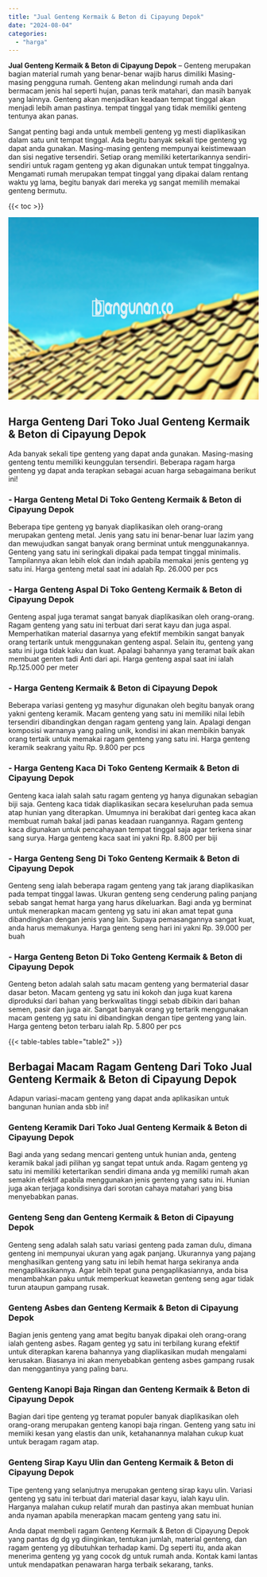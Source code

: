 ```yaml
---
title: "Jual Genteng Kermaik & Beton di Cipayung Depok"
date: "2024-08-04"
categories: 
  - "harga"
---
```


**Jual Genteng Kermaik & Beton di Cipayung Depok** – Genteng merupakan bagian material rumah yang benar-benar wajib harus dimiliki Masing-masing pengguna rumah. Genteng akan melindungi rumah anda dari bermacam jenis hal seperti hujan, panas terik matahari, dan masih banyak yang lainnya. Genteng akan menjadikan keadaan tempat tinggal akan menjadi lebih aman pastinya. tempat tinggal yang tidak memiliki genteng tentunya akan panas.

Sangat penting bagi anda untuk membeli genteng yg mesti diaplikasikan dalam satu unit tempat tinggal. Ada begitu banyak sekali tipe genteng yg dapat anda gunakan. Masing-masing genteng mempunyai keistimewaan dan sisi negative tersendiri. Setiap orang memiliki ketertarikannya sendiri-sendiri untuk ragam genteng yg akan digunakan untuk tempat tinggalnya. Mengamati rumah merupakan tempat tinggal yang dipakai dalam rentang waktu yg lama, begitu banyak dari mereka yg sangat memilih memakai genteng bermutu.

{{< toc >}}

![Jual Genteng Kermaik & Beton di Cipayung Depok](/images/genteng-minimalis-murah27.png)

## Harga Genteng Dari Toko Jual Genteng Kermaik & Beton di Cipayung Depok

Ada banyak sekali tipe genteng yang dapat anda gunakan. Masing-masing genteng tentu memiliki keunggulan tersendiri. Beberapa ragam harga genteng yg dapat anda terapkan sebagai acuan harga sebagaimana berikut ini!

### \- Harga Genteng Metal Di Toko Genteng Kermaik & Beton di Cipayung Depok

Beberapa tipe genteng yg banyak diaplikasikan oleh orang-orang merupakan genteng metal. Jenis yang satu ini benar-benar luar lazim yang dan mewujudkan sangat banyak orang berminat untuk menggunakannya. Genteng yang satu ini seringkali dipakai pada tempat tinggal minimalis. Tampilannya akan lebih elok dan indah apabila memakai jenis genteng yg satu ini. Harga genteng metal saat ini adalah Rp. 26.000 per pcs

### \- Harga Genteng Aspal Di Toko Genteng Kermaik & Beton di Cipayung Depok

Genteng aspal juga teramat sangat banyak diaplikasikan oleh orang-orang. Ragam genteng yang satu ini terbuat dari serat kayu dan juga aspal. Memperhatikan material dasarnya yang efektif membikin sangat banyak orang tertarik untuk menggunakan genteng aspal. Selain itu, genteng yang satu ini juga tidak kaku dan kuat. Apalagi bahannya yang teramat baik akan membuat genten tadi Anti dari api. Harga genteng aspal saat ini ialah Rp.125.000 per meter

### \- Harga Genteng Kermaik & Beton di Cipayung Depok

Beberapa variasi genteng yg masyhur digunakan oleh begitu banyak orang yakni genteng keramik. Macam genteng yang satu ini memiliki nilai lebih tersendiri dibandingkan dengan ragam genteng yang lain. Apalagi dengan komposisi warnanya yang paling unik, kondisi ini akan membikin banyak orang tertaik untuk memakai ragam genteng yang satu ini. Harga genteng keramik seakrang yaitu Rp. 9.800 per pcs

### \- Harga Genteng Kaca Di Toko Genteng Kermaik & Beton di Cipayung Depok

Genteng kaca ialah salah satu ragam genteng yg hanya digunakan sebagian biji saja. Genteng kaca tidak diaplikasikan secara keseluruhan pada semua atap hunian yang diterapkan. Umumnya ini berakibat dari genteg kaca akan membuat rumah bakal jadi panas keadaan ruangannya. Ragam genteng kaca digunakan untuk pencahayaan tempat tinggal saja agar terkena sinar sang surya. Harga genteng kaca saat ini yakni Rp. 8.800 per biji

### \- Harga Genteng Seng Di Toko Genteng Kermaik & Beton di Cipayung Depok

Genteng seng ialah beberapa ragam genteng yang tak jarang diaplikasikan pada tempat tinggal lawas. Ukuran genteng seng cenderung paling panjang sebab sangat hemat harga yang harus dikeluarkan. Bagi anda yg berminat untuk menerapkan macam genteng yg satu ini akan amat tepat guna dibandingkan dengan jenis yang lain. Supaya pemasangannya sangat kuat, anda harus memakunya. Harga genteng seng hari ini yakni Rp. 39.000 per buah

### \- Harga Genteng Beton Di Toko Genteng Kermaik & Beton di Cipayung Depok

Genteng beton adalah salah satu macam genteng yang bermaterial dasar dasar beton. Macam genteng yg satu ini kokoh dan juga kuat karena diproduksi dari bahan yang berkwalitas tinggi sebab dibikin dari bahan semen, pasir dan juga air. Sangat banyak orang yg tertarik menggunakan macam genteng yg satu ini dibandingkan dengan tipe genteng yang lain. Harga genteng beton terbaru ialah Rp. 5.800 per pcs

{{< table-tables table="table2" >}}

## Berbagai Macam Ragam Genteng Dari Toko Jual Genteng Kermaik & Beton di Cipayung Depok

Adapun variasi-macam genteng yang dapat anda aplikasikan untuk bangunan hunian anda sbb ini!

### Genteng Keramik Dari Toko Jual Genteng Kermaik & Beton di Cipayung Depok

Bagi anda yang sedang mencari genteng untuk hunian anda, genteng keramik bakal jadi pilihan yg sangat tepat untuk anda. Ragam genteng yg satu ini memiliki ketertarikan sendiri dimana anda yg memiliki rumah akan semakin efektif apabila menggunakan jenis genteng yang satu ini. Hunian juga akan terjaga kondisinya dari sorotan cahaya matahari yang bisa menyebabkan panas.

### Genteng Seng dan Genteng Kermaik & Beton di Cipayung Depok

Genteng seng adalah salah satu variasi genteng pada zaman dulu, dimana genteng ini mempunyai ukuran yang agak panjang. Ukurannya yang pajang menghasilkan genteng yang satu ini lebih hemat harga sekiranya anda mengaplikasikannya. Agar lebih tepat guna pengaplikasiannya, anda bisa menambahkan paku untuk memperkuat keawetan genteng seng agar tidak turun ataupun gampang rusak.

### Genteng Asbes dan Genteng Kermaik & Beton di Cipayung Depok

Bagian jenis genteng yang amat begitu banyak dipakai oleh orang-orang ialah genteng asbes. Ragam genteg yg satu ini terbilang kurang efektif untuk diterapkan karena bahannya yang diaplikasikan mudah mengalami kerusakan. Biasanya ini akan menyebabkan genteng asbes gampang rusak dan menggantinya yang paling baru.

### Genteng Kanopi Baja Ringan dan Genteng Kermaik & Beton di Cipayung Depok

Bagian dari tipe genteng yg teramat populer banyak diaplikasikan oleh orang-orang merupakan genteng kanopi baja ringan. Genteng yang satu ini memiiki kesan yang elastis dan unik, ketahanannya malahan cukup kuat untuk beragam ragam atap.

### Genteng Sirap Kayu Ulin dan Genteng Kermaik & Beton di Cipayung Depok

Tipe genteng yang selanjutnya merupakan genteng sirap kayu ulin. Variasi genteng yg satu ini terbuat dari material dasar kayu, ialah kayu ulin. Harganya malahan cukup relatif murah dan pastinya akan membuat hunian anda nyaman apabila menerapkan macam genteng yang satu ini.

Anda dapat membeli ragam Genteng Kermaik & Beton di Cipayung Depok yang pantas dg dg yg diinginkan, tentukan jumlah, material genteng, dan ragam genteng yg dibutuhkan terhadap kami. Dg seperti itu, anda akan menerima genteng yg yang cocok dg untuk rumah anda. Kontak kami lantas untuk mendapatkan penawaran harga terbaik sekarang, tanks.
